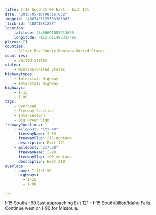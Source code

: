 ```yaml
---
title: I-15 South/I-90 East - Exit 121
date: "2015-05-10T08:16:03Z"
imageid: "4087427525303361063"
flickrid: "18844581228"
location:
    latitude: 46.00691085913686
    longitude: -112.611483335495
places: []
counties:
    - Silver Bow County|Montana|United States
countries:
    - United States
states:
    - Montana|United States
highwaytypes:
    - Interstate Highway
    - Interstate Highway
highways:
    - I-15
    - I-90
tags:
    - Overhead
    - Freeway Junction
    - Intersection
    - Big Green Sign
freewayJunctions:
    - milepost: "121.40"
      freewayName: I-15
      freewaySlug: i15-montana
      description: Exit 121
    - milepost: "217.38"
      freewayName: I-90
      freewaySlug: i90-montana
      description: Exit 219
overlaps:
    - name: I-15/I-90
      highways:
        - I-15
        - I-90

---
```

I-15 South/I-90 East approaching Exit 121 - I-15 South/Dillon/Idaho Falls.  Continue west on I-90 for Missoula.